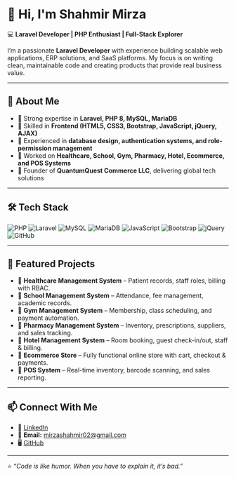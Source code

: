 # 👋 Hi, I'm Shahmir Mirza  

💻 **Laravel Developer | PHP Enthusiast | Full-Stack Explorer**  

I’m a passionate **Laravel Developer** with experience building scalable web applications, ERP solutions, and SaaS platforms. My focus is on writing clean, maintainable code and creating products that provide real business value.  

---

## 🚀 About Me  
- 🔹 Strong expertise in **Laravel, PHP 8, MySQL, MariaDB**  
- 🔹 Skilled in **Frontend (HTML5, CSS3, Bootstrap, JavaScript, jQuery, AJAX)**  
- 🔹 Experienced in **database design, authentication systems, and role-permission management**  
- 🔹 Worked on **Healthcare, School, Gym, Pharmacy, Hotel, Ecommerce, and POS Systems**  
- 🔹 Founder of **QuantumQuest Commerce LLC**, delivering global tech solutions  

---

## 🛠️ Tech Stack  
![PHP](https://img.shields.io/badge/PHP-777BB4?logo=php&logoColor=white) ![Laravel](https://img.shields.io/badge/Laravel-FF2D20?logo=laravel&logoColor=white) ![MySQL](https://img.shields.io/badge/MySQL-4479A1?logo=mysql&logoColor=white) ![MariaDB](https://img.shields.io/badge/MariaDB-003545?logo=mariadb&logoColor=white) ![JavaScript](https://img.shields.io/badge/JavaScript-F7DF1E?logo=javascript&logoColor=black) ![Bootstrap](https://img.shields.io/badge/Bootstrap-563D7C?logo=bootstrap&logoColor=white) ![jQuery](https://img.shields.io/badge/jQuery-0769AD?logo=jquery&logoColor=white) ![GitHub](https://img.shields.io/badge/GitHub-181717?logo=github&logoColor=white)  

---

## 📂 Featured Projects  
- 🔹 **Healthcare Management System** – Patient records, staff roles, billing with RBAC.  
- 🔹 **School Management System** – Attendance, fee management, academic records.  
- 🔹 **Gym Management System** – Membership, class scheduling, and payment automation.  
- 🔹 **Pharmacy Management System** – Inventory, prescriptions, suppliers, and sales tracking.  
- 🔹 **Hotel Management System** – Room booking, guest check-in/out, staff & billing.  
- 🔹 **Ecommerce Store** – Fully functional online store with cart, checkout & payments.  
- 🔹 **POS System** – Real-time inventory, barcode scanning, and sales reporting.  

---

## 📫 Connect With Me  
- 💼 [LinkedIn](https://www.linkedin.com/in/shahmir-mirza-b67402253/)  
- 📧 **Email:** mirzashahmir02@gmail.com  
- 🖥️ [GitHub](https://github.com/mirzashahmir02)  

---

⭐️ *“Code is like humor. When you have to explain it, it’s bad.”*  
